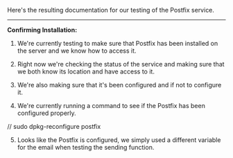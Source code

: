 
Here's the resulting documentation for our testing of the Postfix service.


--------------------------------------------


**Confirming Installation:**

1. We're currently testing to make sure that Postfix has been installed on the server and we know how to access it.

2. Right now we're checking the status of the service and making sure that we both know its location and have access to it.

3. We're also making sure that it's been configured and if not to configure it.

4. We're currently running a command to see if the Postfix has been configured properly.

// sudo dpkg-reconfigure postfix

5. Looks like the Postfix is configured, we simply used a different variable for the email when testing the sending function.
